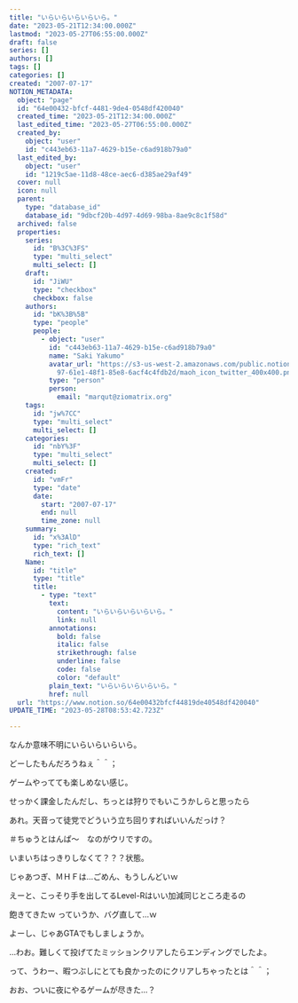 ```yaml
---
title: "いらいらいらいらいら。"
date: "2023-05-21T12:34:00.000Z"
lastmod: "2023-05-27T06:55:00.000Z"
draft: false
series: []
authors: []
tags: []
categories: []
created: "2007-07-17"
NOTION_METADATA:
  object: "page"
  id: "64e00432-bfcf-4481-9de4-0548df420040"
  created_time: "2023-05-21T12:34:00.000Z"
  last_edited_time: "2023-05-27T06:55:00.000Z"
  created_by:
    object: "user"
    id: "c443eb63-11a7-4629-b15e-c6ad918b79a0"
  last_edited_by:
    object: "user"
    id: "1219c5ae-11d8-48ce-aec6-d385ae29af49"
  cover: null
  icon: null
  parent:
    type: "database_id"
    database_id: "9dbcf20b-4d97-4d69-98ba-8ae9c8c1f58d"
  archived: false
  properties:
    series:
      id: "B%3C%3FS"
      type: "multi_select"
      multi_select: []
    draft:
      id: "JiWU"
      type: "checkbox"
      checkbox: false
    authors:
      id: "bK%3B%5B"
      type: "people"
      people:
        - object: "user"
          id: "c443eb63-11a7-4629-b15e-c6ad918b79a0"
          name: "Saki Yakumo"
          avatar_url: "https://s3-us-west-2.amazonaws.com/public.notion-static.com/3ad1c4\
            97-61e1-48f1-85e8-6acf4c4fdb2d/maoh_icon_twitter_400x400.png"
          type: "person"
          person:
            email: "marqut@ziomatrix.org"
    tags:
      id: "jw%7CC"
      type: "multi_select"
      multi_select: []
    categories:
      id: "nbY%3F"
      type: "multi_select"
      multi_select: []
    created:
      id: "vmFr"
      type: "date"
      date:
        start: "2007-07-17"
        end: null
        time_zone: null
    summary:
      id: "x%3AlD"
      type: "rich_text"
      rich_text: []
    Name:
      id: "title"
      type: "title"
      title:
        - type: "text"
          text:
            content: "いらいらいらいらいら。"
            link: null
          annotations:
            bold: false
            italic: false
            strikethrough: false
            underline: false
            code: false
            color: "default"
          plain_text: "いらいらいらいらいら。"
          href: null
  url: "https://www.notion.so/64e00432bfcf44819de40548df420040"
UPDATE_TIME: "2023-05-28T08:53:42.723Z"

---
```

<link rel="stylesheet" href="https://cdn.jsdelivr.net/npm/katex@0.16.2/dist/katex.min.css" integrity="sha384-bYdxxUwYipFNohQlHt0bjN/LCpueqWz13HufFEV1SUatKs1cm4L6fFgCi1jT643X" crossorigin="anonymous">


なんか意味不明にいらいらいらいら。


どーしたもんだろうねぇ＾＾；


ゲームやってても楽しめない感じ。


せっかく課金したんだし、ちっとは狩りでもいこうかしらと思ったら


あれ。天音って徒党でどういう立ち回りすればいいんだっけ？


＃ちゅうとはんぱ～　なのがウリですの。


いまいちはっきりしなくて？？？状態。


じゃあつぎ、ＭＨＦは…ごめん、もうしんどいｗ


えーと、こっそり手を出してるLevel-Rはいい加減同じところ走るの


飽きてきたｗ っていうか、バグ直して…ｗ


よーし、じゃあGTAでもしましょうか。


…わお。難しくて投げてたミッションクリアしたらエンディングでしたよ。


って、うわー、暇つぶしにとても良かったのにクリアしちゃったとは＾＾；


おお、ついに夜にやるゲームが尽きた…？

